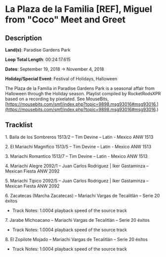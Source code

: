 # La Plaza de la Familia [REF], Miguel from "Coco"  Meet and Greet

## Description

**Land(s)**: Paradise Gardens Park

**Loop Total Length**: 00:24:17.615

**Dates**: September 19, 2018 → November 4, 2018

**Holiday/Special Event**: Festival of Holidays, Halloween

The Plaza de la Familia in Paradise Gardens Park is a seasonal affair from Halloween through the Holiday season. Playlist compiled by RocketRodsXPR based on a recording by pixelated. See MouseBits, [https://mousebits.com/smf/index.php?topic=9898.msg93016#msg93016.](https://mousebits.com/smf/index.php?topic=9898.msg93016#msg93016.)

## Tracklist

1\. Baila de los Sombreros 1513/2 – Tim Devine – Latin - Mexico ANW 1513



2\. El Mariachi Magnifico 1513/5 – Tim Devine – Latin - Mexico ANW 1513



3\. Mariachi Romantico 1513/7 – Tim Devine – Latin - Mexico ANW 1513



4\. Mariachi Alegre 2092/1 – Juan Carlos Rodriguez | Iker Gastaminza – Mexican Fiesta ANW 2092



5\. Mariachi Tipico 2092/5 – Juan Carlos Rodriguez | Iker Gastaminza – Mexican Fiesta ANW 2092



6\. Zacatecas (Marcha Zacatecas) – Mariachi Vargas de Tecalitlán – Serie 20 éxitos

- Track Notes: 1.0004 playback speed of the source track

7\. Jarabe Michoacano – Mariachi Vargas de Tecalitlán – Serie 20 éxitos

- Track Notes: 1.0004 playback speed of the source track

8\. El Zopilote Mojado – Mariachi Vargas de Tecalitlán – Serie 20 éxitos

- Track Notes: 1.0004 playback speed of the source track
